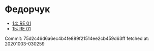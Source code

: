 # Федорчук
- [14: RE 01](14.md)
- [15: RE 01](15.md)

Commit: 75d2c46d6a6ec4b4fe889f21514ee2cb459d63ff
 fetched at: 20201003-030259
